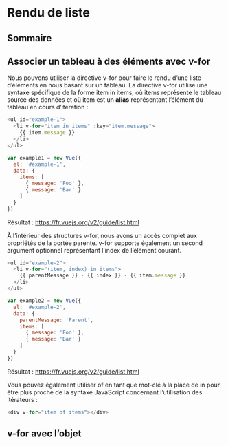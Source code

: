 # Rendu de liste

## Sommaire

## Associer un tableau à des éléments avec v-for

Nous pouvons utiliser la directive v-for pour faire le rendu d’une liste d’éléments en nous basant sur un tableau. La directive v-for utilise une syntaxe spécifique de la forme item in items, où items représente le tableau source des données et où item est un <strong>alias</strong> représentant l’élément du tableau en cours d’itération :

```javascript
<ul id="example-1">
  <li v-for="item in items" :key="item.message">
    {{ item.message }}
  </li>
</ul>
```

```javascript
var example1 = new Vue({
  el: '#example-1',
  data: {
    items: [
      { message: 'Foo' },
      { message: 'Bar' }
    ]
  }
})
```

Résultat : https://fr.vuejs.org/v2/guide/list.html

À l’intérieur des structures v-for, nous avons un accès complet aux propriétés de la portée parente. v-for supporte également un second argument optionnel représentant l’index de l’élément courant.

```javascript
<ul id="example-2">
  <li v-for="(item, index) in items">
    {{ parentMessage }} - {{ index }} - {{ item.message }}
  </li>
</ul>
```

```javascript
var example2 = new Vue({
  el: '#example-2',
  data: {
    parentMessage: 'Parent',
    items: [
      { message: 'Foo' },
      { message: 'Bar' }
    ]
  }
})
```

Résultat : https://fr.vuejs.org/v2/guide/list.html

Vous pouvez également utiliser of en tant que mot-clé à la place de in pour être plus proche de la syntaxe JavaScript concernant l’utilisation des itérateurs :

```javascript
<div v-for="item of items"></div>
```

## v-for avec l’objet

